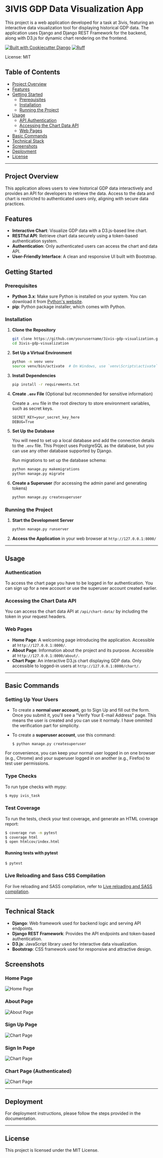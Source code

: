 
# 3IVIS GDP Data Visualization App

This project is a web application developed for a task at 3ivis, featuring an interactive data visualization tool for displaying historical GDP data. The application uses Django and Django REST Framework for the backend, along with D3.js for dynamic chart rendering on the frontend.

[![Built with Cookiecutter Django](https://img.shields.io/badge/built%20with-Cookiecutter%20Django-ff69b4.svg?logo=cookiecutter)](https://github.com/cookiecutter/cookiecutter-django/)
[![Ruff](https://img.shields.io/endpoint?url=https://raw.githubusercontent.com/astral-sh/ruff/main/assets/badge/v2.json)](https://github.com/astral-sh/ruff)

License: MIT

## Table of Contents
- [Project Overview](#project-overview)
- [Features](#features)
- [Getting Started](#getting-started)
  - [Prerequisites](#prerequisites)
  - [Installation](#installation)
  - [Running the Project](#running-the-project)
- [Usage](#usage)
  - [API Authentication](#api-authentication)
  - [Accessing the Chart Data API](#accessing-the-chart-data-api)
  - [Web Pages](#web-pages)
- [Basic Commands](#basic-commands)
- [Technical Stack](#technical-stack)
- [Screenshots](#screenshots)
- [Deployment](#deployment)
- [License](#license)

---

## Project Overview

This application allows users to view historical GDP data interactively and provides an API for developers to retrieve the data. Access to the data and chart is restricted to authenticated users only, aligning with secure data practices.

## Features

- **Interactive Chart**: Visualize GDP data with a D3.js-based line chart.
- **RESTful API**: Retrieve chart data securely using a token-based authentication system.
- **Authentication**: Only authenticated users can access the chart and data API.
- **User-Friendly Interface**: A clean and responsive UI built with Bootstrap.

## Getting Started

### Prerequisites

- **Python 3.x**: Make sure Python is installed on your system. You can download it from [Python's website](https://www.python.org/downloads/).
- **pip**: Python package installer, which comes with Python.

### Installation

1. **Clone the Repository**

   ```bash
   git clone https://github.com/yourusername/3ivis-gdp-visualization.git
   cd 3ivis-gdp-visualization
   ```

2. **Set Up a Virtual Environment**

   ```bash
   python -m venv venv
   source venv/bin/activate  # On Windows, use `venv\Scripts\activate`
   ```

3. **Install Dependencies**

   ```bash
   pip install -r requirements.txt
   ```

4. **Create `.env` File** (Optional but recommended for sensitive information)

   Create a `.env` file in the root directory to store environment variables, such as secret keys.

   ```txt
   SECRET_KEY=your_secret_key_here
   DEBUG=True
   ```

5. **Set Up the Database**

   You will need to set up a local database and add the connection details to the `.env` file. This Project uses PostgreSQL as the database, but you can use any other database supported by Django.

    

   Run migrations to set up the database schema:

   ```bash
   python manage.py makemigrations
   python manage.py migrate
   ```

6. **Create a Superuser** (for accessing the admin panel and generating tokens)

   ```bash
   python manage.py createsuperuser
   ```

### Running the Project

1. **Start the Development Server**

   ```bash
   python manage.py runserver
   ```

2. **Access the Application** in your web browser at `http://127.0.0.1:8000/`

---

## Usage

### Authentication

To access the chart page you have to be logged in for authentication. You can sign up for a new account or use the superuser account created earlier.

### Accessing the Chart Data API

You can access the chart data API at `/api/chart-data/` by including the token in your request headers.


### Web Pages

- **Home Page**: A welcoming page introducing the application. Accessible at `http://127.0.0.1:8000/`.
- **About Page**: Information about the project and its purpose. Accessible at `http://127.0.0.1:8000/about/`.
- **Chart Page**: An interactive D3.js chart displaying GDP data. Only accessible to logged-in users at `http://127.0.0.1:8000/chart/`.

---

## Basic Commands

### Setting Up Your Users

- To create a **normal user account**, go to Sign Up and fill out the form. Once you submit it, you'll see a "Verify Your E-mail Address" page. This means the user is created and you can use it normaly. I have ommited the verification part for simplicity.

- To create a **superuser account**, use this command:

      $ python manage.py createsuperuser

For convenience, you can keep your normal user logged in on one browser (e.g., Chrome) and your superuser logged in on another (e.g., Firefox) to test user permissions.

### Type Checks

To run type checks with mypy:

```bash
$ mypy ivis_task
```

### Test Coverage

To run the tests, check your test coverage, and generate an HTML coverage report:

```bash
$ coverage run -m pytest
$ coverage html
$ open htmlcov/index.html
```

#### Running tests with pytest

```bash
$ pytest
```

### Live Reloading and Sass CSS Compilation

For live reloading and SASS compilation, refer to [Live reloading and SASS compilation](https://cookiecutter-django.readthedocs.io/en/latest/2-local-development/developing-locally.html#using-webpack-or-gulp).

---

## Technical Stack

- **Django**: Web framework used for backend logic and serving API endpoints.
- **Django REST Framework**: Provides the API endpoints and token-based authentication.
- **D3.js**: JavaScript library used for interactive data visualization.
- **Bootstrap**: CSS framework used for responsive and attractive design.

## Screenshots

### Home Page
![Home Page](screenShots/home.png)

### About Page
![About Page](screenShots/About.png)

### Sign Up Page
![Chart Page](screenShots/SignUp.png)

### Sign In Page
![Chart Page](screenShots/SignIn.png)

### Chart Page (Authenticated)
![Chart Page](screenShots/chart.png)


---

## Deployment

For deployment instructions, please follow the steps provided in the documentation.

---

## License

This project is licensed under the MIT License.
